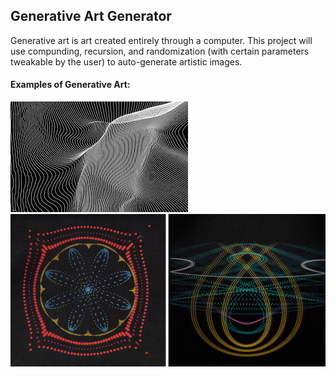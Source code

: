 ## Generative Art Generator
Generative art is art created entirely through a computer.
This project will use compunding, recursion, and randomization (with certain parameters tweakable by the user) to auto-generate artistic images.

#### Examples of Generative Art:
![GenArt1](/images/genArt.jpg)
![GenArt2](/images/john-whitney-generative-artwork.png)
